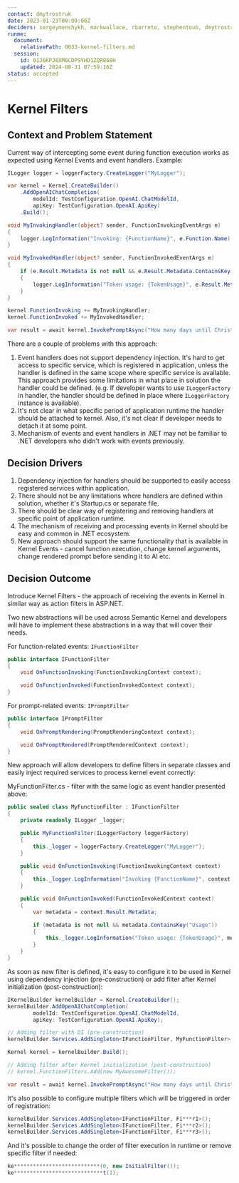 ```yaml
---
contact: dmytrostruk
date: 2023-01-23T00:00:00Z
deciders: sergeymenshykh, markwallace, rbarreto, stephentoub, dmytrostruk
runme:
  document:
    relativePath: 0033-kernel-filters.md
  session:
    id: 01J6KPJ8XM6CDP9YHD1ZQR868H
    updated: 2024-08-31 07:59:16Z
status: accepted
---
```


# Kernel Filters

## Context and Problem Statement

Current way of intercepting some event during function execution works as expected using Kernel Events and event handlers. Example:

```csharp {"id":"01J6KQ3YEAW1KGPYNGEC8W5N9Z"}
ILogger logger = loggerFactory.CreateLogger("MyLogger");

var kernel = Kernel.CreateBuilder()
    .AddOpenAIChatCompletion(
        modelId: TestConfiguration.OpenAI.ChatModelId,
        apiKey: TestConfiguration.OpenAI.ApiKey)
    .Build();

void MyInvokingHandler(object? sender, FunctionInvokingEventArgs e)
{
    logger.LogInformation("Invoking: {FunctionName}", e.Function.Name)
}

void MyInvokedHandler(object? sender, FunctionInvokedEventArgs e)
{
    if (e.Result.Metadata is not null && e.Result.Metadata.ContainsKey("Usage"))
    {
        logger.LogInformation("Token usage: {TokenUsage}", e.Result.Metadata?["Usage"]?.AsJson());
    }
}

kernel.FunctionInvoking += MyInvokingHandler;
kernel.FunctionInvoked += MyInvokedHandler;

var result = await kernel.InvokePromptAsync("How many days until Christmas? Explain your thinking.")
```

There are a couple of problems with this approach:

1. Event handlers does not support dependency injection. It's hard to get access to specific service, which is registered in application, unless the handler is defined in the same scope where specific service is available. This approach provides some limitations in what place in solution the handler could be defined. (e.g. If developer wants to use `ILoggerFactory` in handler, the handler should be defined in place where `ILoggerFactory` instance is available).
2. It's not clear in what specific period of application runtime the handler should be attached to kernel. Also, it's not clear if developer needs to detach it at some point.
3. Mechanism of events and event handlers in .NET may not be familiar to .NET developers who didn't work with events previously.

<!-- This is an optional element. Feel free to remove. -->

## Decision Drivers

1. Dependency injection for handlers should be supported to easily access registered services within application.
2. There should not be any limitations where handlers are defined within solution, whether it's Startup.cs or separate file.
3. There should be clear way of registering and removing handlers at specific point of application runtime.
4. The mechanism of receiving and processing events in Kernel should be easy and common in .NET ecosystem.
5. New approach should support the same functionality that is available in Kernel Events - cancel function execution, change kernel arguments, change rendered prompt before sending it to AI etc.

## Decision Outcome

Introduce Kernel Filters - the approach of receiving the events in Kernel in similar way as action filters in ASP.NET.

Two new abstractions will be used across Semantic Kernel and developers will have to implement these abstractions in a way that will cover their needs.

For function-related events: `IFunctionFilter`

```csharp {"id":"01J6KQ3YEAW1KGPYNGEFK1NFA3"}
public interface IFunctionFilter
{
    void OnFunctionInvoking(FunctionInvokingContext context);

    void OnFunctionInvoked(FunctionInvokedContext context);
}
```

For prompt-related events: `IPromptFilter`

```csharp {"id":"01J6KQ3YEAW1KGPYNGEJ9E7J6Q"}
public interface IPromptFilter
{
    void OnPromptRendering(PromptRenderingContext context);

    void OnPromptRendered(PromptRenderedContext context);
}
```

New approach will allow developers to define filters in separate classes and easily inject required services to process kernel event correctly:

MyFunctionFilter.cs - filter with the same logic as event handler presented above:

```csharp {"id":"01J6KQ3YEAW1KGPYNGEK5RR5T1"}
public sealed class MyFunctionFilter : IFunctionFilter
{
    private readonly ILogger _logger;

    public MyFunctionFilter(ILoggerFactory loggerFactory)
    {
        this._logger = loggerFactory.CreateLogger("MyLogger");
    }

    public void OnFunctionInvoking(FunctionInvokingContext context)
    {
        this._logger.LogInformation("Invoking {FunctionName}", context.Function.Name);
    }

    public void OnFunctionInvoked(FunctionInvokedContext context)
    {
        var metadata = context.Result.Metadata;

        if (metadata is not null && metadata.ContainsKey("Usage"))
        {
            this._logger.LogInformation("Token usage: {TokenUsage}", metadata["Usage"]?.AsJson());
        }
    }
}
```

As soon as new filter is defined, it's easy to configure it to be used in Kernel using dependency injection (pre-construction) or add filter after Kernel initialization (post-construction):

```csharp {"id":"01J6KQ3YEAW1KGPYNGEKSYW3N2"}
IKernelBuilder kernelBuilder = Kernel.CreateBuilder();
kernelBuilder.AddOpenAIChatCompletion(
        modelId: TestConfiguration.OpenAI.ChatModelId,
        apiKey: TestConfiguration.OpenAI.ApiKey);

// Adding filter with DI (pre-construction)
kernelBuilder.Services.AddSingleton<IFunctionFilter, MyFunctionFilter>();

Kernel kernel = kernelBuilder.Build();

// Adding filter after Kernel initialization (post-construction)
// kernel.FunctionFilters.Add(new MyAwesomeFilter());

var result = await kernel.InvokePromptAsync("How many days until Christmas? Explain your thinking.");
```

It's also possible to configure multiple filters which will be triggered in order of registration:

```csharp {"id":"01J6KQ3YEAW1KGPYNGEQPMS9JR"}
kernelBuilder.Services.AddSingleton<IFunctionFilter, Fi***r1>();
kernelBuilder.Services.AddSingleton<IFunctionFilter, Fi***r2>();
kernelBuilder.Services.AddSingleton<IFunctionFilter, Fi***r3>();
```

And it's possible to change the order of filter execution in runtime or remove specific filter if needed:

```csharp {"id":"01J6KQ3YEAW1KGPYNGERDZM9NY"}
ke***************************(0, new InitialFilter());
ke****************************t(1);
```
